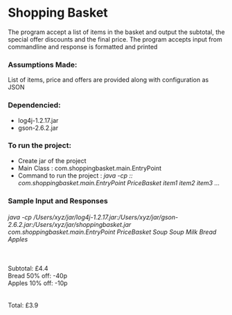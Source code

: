 # Shopping Basket

The program accept a list of items in the basket and output the subtotal, the special offer discounts and the final price. The program accepts input from commandline and response is formatted and printed

### Assumptions Made:
List of items, price and offers are provided along with configuration as JSON

### Dependencied:
* log4j-1.2.17.jar
* gson-2.6.2.jar

### To run the project:
* Create jar of the project 
* Main Class : com.shoppingbasket.main.EntryPoint
* Command to run the project : 
  *java -cp <path to log4j-1.2.17.jar>:<path to gson-2.6.2.jar>:<path to project jar> com.shoppingbasket.main.EntryPoint PriceBasket item1 item2 item3 ...*

 ### Sample Input and Responses
 
 ###### java -cp /Users/xyz/jar/log4j-1.2.17.jar:/Users/xyz/jar/gson-2.6.2.jar:/Users/xyz/jar/shoppingbasket.jar com.shoppingbasket.main.EntryPoint PriceBasket Soup Soup Milk Bread Apples

<br /> Subtotal: £4.4
<br /> Bread 50% off: -40p
<br /> Apples 10% off: -10p
<br /><br />
<br /> Total: £3.9
